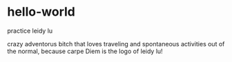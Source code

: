 # hello-world
practice leidy lu

crazy adventorus bitch that loves traveling and spontaneous activities out of the normal, because carpe Diem is the logo of leidy lu!

